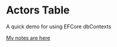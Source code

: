 # Actors Table

A quick demo for using EFCore dbContexts

[My notes are here](https://gist.github.com/jsheridanwells/5eaf57ac6f307953ec01f0f78b300e8d)